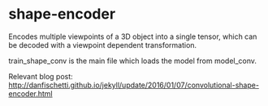# shape-encoder
Encodes multiple viewpoints of a 3D object into a single tensor, which can be decoded with a viewpoint dependent transformation.

train_shape_conv is the main file which loads the model from model_conv.

Relevant blog post: http://danfischetti.github.io/jekyll/update/2016/01/07/convolutional-shape-encoder.html
